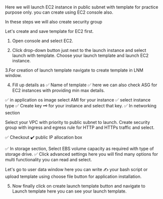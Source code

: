 Here we will launch EC2 instance in public subnet with template for practice purpose only. you can create using EC2 console also.

In these steps we will also create security group

Let's create and save template for EC2 first.

1. Open console and select EC2.

2. Click drop-down button just next to the launch instance and select launch with template. Choose your launch template and launch EC2 instance.



3.For creation of launch template navigate to create template in LNM window.

4. Fill up details as 
✅ Name of template
✅ here we can also check ASG for EC2 instances with providing min max details.

✅ in application os image select AMI for your instance
✅ select instance type
✅ Create key 🗝️ for your instance and select that key.
✅ In networking section

Select your VPC with priority to public subnet to launch.
Create security group with ingress and egress rule for HTTP and HTTPs traffic and select.

✅ Checkout ✔️ public IP allocation box

✅ In storage section,
Select EBS volume capacity as required with type of storage drive.
✅ Click advanced settings here you will find many options for multi functionality you can read and select.

Let's go to user data window here you can write ✍️ your bash script or upload template using choose file button for application installation.

5. Now finally click on create launch template button and navigate to Launch template here you can see your launch template.

